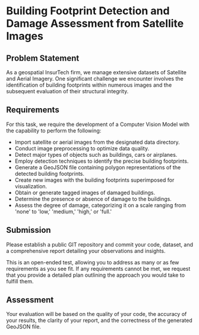 # Building Footprint Detection and Damage Assessment from Satellite Images

## Problem Statement

As a geospatial InsurTech firm, we manage extensive datasets of Satellite and Aerial Imagery. 
One significant challenge we encounter involves the identification of building footprints within numerous images and the subsequent evaluation of their structural integrity.

## Requirements

For this task, we require the development of a Computer Vision Model with the capability to perform the following:

- Import satellite or aerial images from the designated data directory.
- Conduct image preprocessing to optimize data quality.
- Detect major types of objects such as buildings, cars or airplanes.
- Employ detection techniques to identify the precise building footprints.
- Generate a GeoJSON file containing polygon representations of the detected building footprints.
- Create new images with the building footprints superimposed for visualization.
- Obtain or generate tagged images of damaged buildings.
- Determine the presence or absence of damage to the buildings.
- Assess the degree of damage, categorizing it on a scale ranging from 'none' to 'low,' 'medium,' 'high,' or 'full.'

## Submission

Please establish a public GIT repository and commit your code, dataset, and a comprehensive report detailing your observations and insights.

This is an open-ended test, allowing you to address as many or as few requirements as you see fit. If any requirements cannot be met, we request that you provide a detailed plan outlining the approach you would take to fulfill them.

## Assessment

Your evaluation will be based on the quality of your code, the accuracy of your results, the clarity of your report, and the correctness of the generated GeoJSON file.